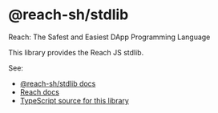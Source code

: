 # @reach-sh/stdlib

Reach: The Safest and Easiest DApp Programming Language

This library provides the Reach JS stdlib.

See:

* [@reach-sh/stdlib docs](https://docs.reach.sh/frontend/)
* [Reach docs](https://docs.reach.sh)
* [TypeScript source for this library](https://github.com/reach-sh/reach-lang/tree/master/js/stdlib/ts)
